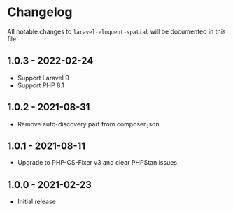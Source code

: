 # Changelog

All notable changes to `laravel-eloquent-spatial` will be documented in this file.

## 1.0.3 - 2022-02-24

- Support Laravel 9
- Support PHP 8.1

## 1.0.2 - 2021-08-31

- Remove auto-discovery part from composer.json

## 1.0.1 - 2021-08-11

- Upgrade to PHP-CS-Fixer v3 and clear PHPStan issues  

## 1.0.0 - 2021-02-23

- Initial release
